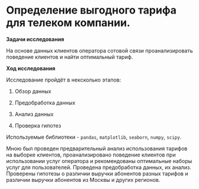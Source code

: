 # Определение выгодного тарифа для телеком компании.

**Задачи исследования**

На основе данных клиентов оператора сотовой связи проанализировать поведение клиентов и найти оптимальный тариф.

**Ход исследования**

Исследование пройдёт в нексколько этапов:

1) Обзор данных

2) Предобработка данных

3) Анализ данных

4) Проверка гипотез

Используемые библиотеки - `pandas`, `matplotlib`, `seaborn`, `numpy`, `scipy`. 

Мною был проведен предварительный анализ использования тарифов на выборке клиентов, проанализировано поведение клиентов при использовании услуг оператора и рекомендованы оптимальные наборы услуг для пользователей. Проведена предобработка данных, их анализ. Проверены гипотезы о различии выручки абонентов разных тарифов и различии выручки абонентов из Москвы и других регионов.
